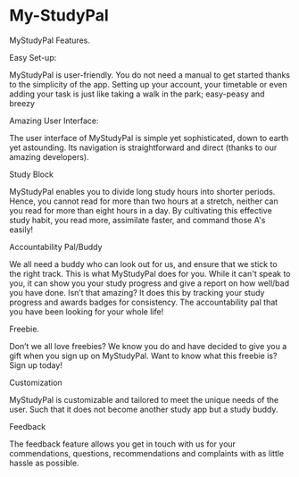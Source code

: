 # My-StudyPal


MyStudyPal Features.

Easy Set-up:

MyStudyPal is user-friendly. You do not need a manual to get started thanks to the simplicity of the app. Setting up your account, your timetable or even adding your task is just like taking a walk in the park; easy-peasy and breezy

Amazing User Interface:

The user interface of MyStudyPal is simple yet sophisticated, down to earth yet astounding. Its navigation is straightforward and direct (thanks to our amazing developers).

Study Block

MyStudyPal enables you to divide long study hours into shorter periods. Hence, you cannot read for more than two hours at a stretch, neither can you read for more than eight hours in a day. By cultivating this effective study habit, you read more, assimilate faster, and command those A's easily!

Accountability Pal/Buddy

We all need a buddy who can look out for us, and ensure that we stick to the right track. This is what MyStudyPal does for you. While it can't speak to you, it can show you your study progress and give a report on how well/bad you have done. Isn’t that amazing?
It does this by tracking your study progress and awards badges for consistency. The accountability pal that you have been looking for your whole life!

Freebie.

Don’t we all love freebies? We know you do and have decided to give you a gift when you sign up on MyStudyPal. Want to know what this freebie is? Sign up today!

Customization

MyStudyPal is customizable and tailored to meet the unique needs of the user. Such that it does not become another study app but a study buddy.

Feedback

The feedback feature allows you get in touch with us for your commendations, questions, recommendations and complaints with as little hassle as possible.
